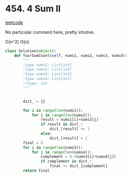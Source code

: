 # 454. 4 Sum II

[leetcode](https://leetcode.com/problems/4sum-ii/description/)

No particular comment here, pretty intutive.

O(n^2)
O(n)

```python
class Solution(object):
    def fourSumCount(self, nums1, nums2, nums3, nums4):
        """
        :type nums1: List[int]
        :type nums2: List[int]
        :type nums3: List[int]
        :type nums4: List[int]
        :rtype: int
        """


        dict_ = {}

        for i in range(len(nums1)):
            for j in range(len(nums2)):
                result = nums1[i]+nums2[j]
                if result in dict_:
                    dict_[result] += 1
                else:
                    dict_[result] = 1
        final = 0
        for i in range(len(nums3)):
            for j in range(len(nums4)):
                complement = 0-(nums3[i]+nums4[j])
                if complement in dict_:
                    final += dict_[complement]
        return final

```
